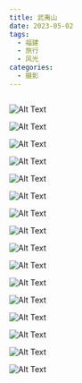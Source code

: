 ```yaml
---
title: 武夷山
date: 2023-05-02
tags:
  - 福建
  - 旅行
  - 风光
categories:
  - 摄影
---
```


<img src="https://www.ohpooh.space/%E6%91%84%E5%BD%B1%2F%E6%AD%A6%E5%A4%B7%E5%B1%B1%2Fhaou-9463.jpg" alt="">

<!-- more -->

![Alt Text](https://www.ohpooh.space/%E6%91%84%E5%BD%B1%2F%E6%AD%A6%E5%A4%B7%E5%B1%B1%2Fhaou-9421.jpg)

![Alt Text](https://www.ohpooh.space/%E6%91%84%E5%BD%B1%2F%E6%AD%A6%E5%A4%B7%E5%B1%B1%2Fhaou-9442.jpg)

![Alt Text](https://www.ohpooh.space/%E6%91%84%E5%BD%B1%2F%E6%AD%A6%E5%A4%B7%E5%B1%B1%2Fhaou-9449.jpg)

![Alt Text](https://www.ohpooh.space/%E6%91%84%E5%BD%B1%2F%E6%AD%A6%E5%A4%B7%E5%B1%B1%2Fhaou-9475.jpg)

![Alt Text](https://www.ohpooh.space/%E6%91%84%E5%BD%B1%2F%E6%AD%A6%E5%A4%B7%E5%B1%B1%2Fhaou-9479.jpg)

![Alt Text](https://www.ohpooh.space/%E6%91%84%E5%BD%B1%2F%E6%AD%A6%E5%A4%B7%E5%B1%B1%2Fhaou-9493.jpg)

![Alt Text](https://www.ohpooh.space/%E6%91%84%E5%BD%B1%2F%E6%AD%A6%E5%A4%B7%E5%B1%B1%2Fhaou-9522.jpg)

![Alt Text](https://www.ohpooh.space/%E6%91%84%E5%BD%B1%2F%E6%AD%A6%E5%A4%B7%E5%B1%B1%2Fhaou-9539.jpg)

![Alt Text](https://www.ohpooh.space/%E6%91%84%E5%BD%B1%2F%E6%AD%A6%E5%A4%B7%E5%B1%B1%2Fhaou-9547.jpg)

![Alt Text](https://www.ohpooh.space/%E6%91%84%E5%BD%B1%2F%E6%AD%A6%E5%A4%B7%E5%B1%B1%2Fhaou-9553.jpg)

![Alt Text](https://www.ohpooh.space/%E6%91%84%E5%BD%B1%2F%E6%AD%A6%E5%A4%B7%E5%B1%B1%2Fhaou-9604.jpg)

![Alt Text](https://www.ohpooh.space/%E6%91%84%E5%BD%B1%2F%E6%AD%A6%E5%A4%B7%E5%B1%B1%2Fhaou-9718.jpg)

![Alt Text](https://www.ohpooh.space/%E6%91%84%E5%BD%B1%2F%E6%AD%A6%E5%A4%B7%E5%B1%B1%2Fhaou-9735.jpg)

![Alt Text](https://www.ohpooh.space/%E6%91%84%E5%BD%B1%2F%E6%AD%A6%E5%A4%B7%E5%B1%B1%2Fhaou-9813.jpg)

![Alt Text](https://www.ohpooh.space/%E6%91%84%E5%BD%B1%2F%E6%AD%A6%E5%A4%B7%E5%B1%B1%2Fhaou-9818.jpg)

![Alt Text](https://www.ohpooh.space/%E6%91%84%E5%BD%B1%2F%E6%AD%A6%E5%A4%B7%E5%B1%B1%2Fhaou-9822.jpg)
